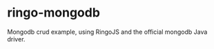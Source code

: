 ringo-mongodb
=============

Mongodb crud example, using RingoJS and the official mongodb Java driver.
